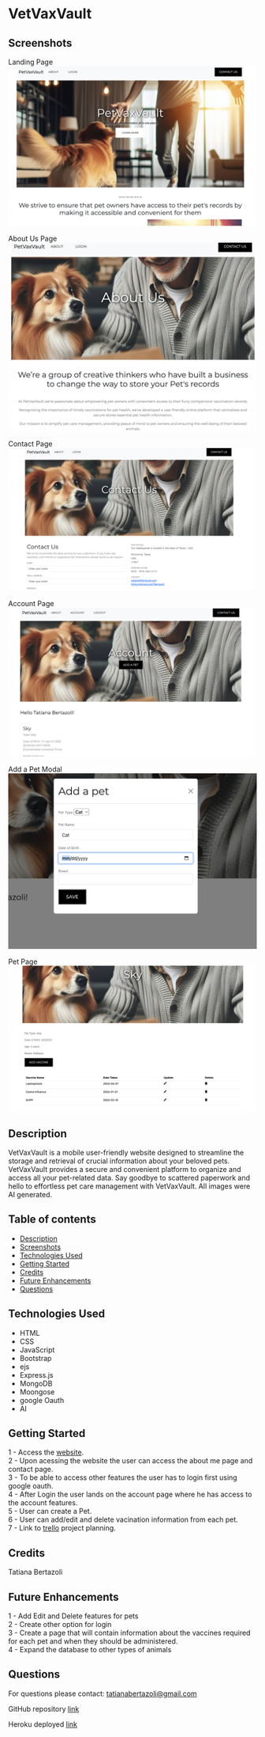 # VetVaxVault

## Screenshots

Landing Page
<img src="public/images/readme1.png">

About Us Page
<img src="public/images/readme2.png">

Contact Page
<img src="public/images/readme3.png">

Account Page
<img src="public/images/readme4.png">

Add a Pet Modal
<img src="public/images/readme5.png">

Pet Page
<img src="public/images/readme7.png">

## Description

VetVaxVault is a mobile user-friendly website designed to streamline the storage and retrieval of crucial information about your beloved pets. VetVaxVault provides a secure and convenient platform to organize and access all your pet-related data. Say goodbye to scattered paperwork and hello to effortless pet care management with VetVaxVault. All images were AI generated.

## Table of contents

- [Description](#description)
- [Screenshots](#screenshots)
- [Technologies Used](#technologies-used)
- [Getting Started](#getting-started)
- [Credits](#credits)
- [Future Enhancements](#future-enhancements)
- [Questions](#questions)

## Technologies Used

- HTML
- CSS
- JavaScript
- Bootstrap
- ejs
- Express.js
- MongoDB
- Moongose
- google Oauth
- AI

## Getting Started

1 - Access the [website](https://vet-records-64d6176bd1f1.herokuapp.com/).  
2 - Upon acessing the website the user can access the about me page and contact page.  
3 - To be able to access other features the user has to login first using google oauth.  
4 - After Login the user lands on the account page where he has access to the account features.  
5 - User can create a Pet.  
6 - User can add/edit and delete vacination information from each pet.  
7 - Link to [trello](https://trello.com/invite/b/RjLkH3HY/ATTIdcf98f751a50540d214cd5a38699147dEA83C1A7/vaccine-record) project planning.

## Credits

Tatiana Bertazoli

## Future Enhancements

1 - Add Edit and Delete features for pets  
2 - Create other option for login  
3 - Create a page that will contain information about the vaccines required for each pet and when they should be administered.  
4 - Expand the database to other types of animals

## Questions

For questions please contact: tatianabertazoli@gmail.com

GitHub repository [link](https://github.com/TBertazoli/vet-records)

Heroku deployed [link](https://vet-records-64d6176bd1f1.herokuapp.com/)
